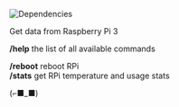 ![Dependencies](https://david-dm.org/k03mad/raspi-tlgrm-bot.svg)

Get data from Raspberry Pi 3

**/help** the list of all available commands  
  
**/reboot** reboot RPi  
**/stats** get RPi temperature and usage stats

(⌐■_■)